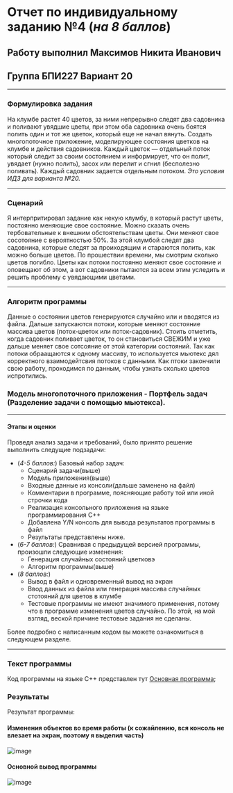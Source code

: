 # Отчет по индивидуальному заданию №4 (*на 8 баллов*)
## Работу выполнил Максимов Никита Иванович 
## Группа БПИ227 Вариант 20
___
### Формулировка задания
На клумбе растет 40 цветов, за ними непрерывно следят два садовника и поливают увядшие цветы, при этом оба садовника очень боятся полить один и тот же цветок, который еще не начал вянуть. Создать многопоточное приложение,
моделирующее состояния цветков на клумбе и действия садовников. Каждый цветок — отдельный поток который следит
за своим состоянием и информирует, что он полит, увядает (нужно полить), засох или перелит и сгнил (бесполезно
поливать). Каждый садовник задается отдельным потоком.
*Это условия ИДЗ для варианта №20.*
___
### Сценарий
Я интерпритировал задание как некую клумбу, в который растут цветы, постоянно меняющие свое состояние. Можно сказать очень тербовательные к внешним обстоятельствам цветы. Они меняют свое сосотояние с вероятностью 50%. За этой клумбой следят два садовника, которые следят за проиходящим и стараются полить, как можно больше цветов. По прошествии времени, мы смотрим сколько цветов погибло. Цветы как потоки постоянно меняют свое состояние и оповещают об этом, а вот садовники пытаются за всем этим уследить и решить проблему с увядающими цветами.
___
### Алгоритм программы
Данные о состоянии цветов генерируются случайно или и вводятся из файла. Дальше запускаются потоки, которые меняют состояние массива цветов (поток-цветок или поток-садовник). Стоить отметить, когда садовник поливает цветок, то он становиться СВЕЖИМ и уже дальше меняет свое сотсояние от этой категории состояний. Так как потоки обраащаются к одному массиву, то используется мьютекс дял корректного взаимодейтсвия потоков с данными. Как птоки закончили свою работу, проходимся по данным, чтобы узнать сколько цветов испротились.

### Модель многопоточного приложения - Портфель задач (Разделение задачи с помощью мьютекса).
___
#### Этапы и оценки
Проведя анализ задачи и требований, было принято решение выполнить следущие подзадачи:
+ (*4-5 баллов:*) Базовый набор задач:
  + Сценарий задачи(выше)
  + Модель приложения(выше)
  + Входные данные из консоли(дальше заменено на файл) 
  + Комментарии в программе, поясняющие работу той или иной строчки кода
  + Реализация консольного приложения на языке программирования С++
  + Добавлена Y/N консоль для вывода результатов программы в файл
  + Результаты представлены ниже.
+ (*6-7 баллов:*) Сравнивая с предыдущей версией программы, произошли следующие изменения:
  + Генерация случайных состояний цветковэ
  + Алгоритм программы(выше)
+ (*8 баллов:*)
  + Вывод в файл и одновременный вывод на экран
  + Ввод данных из файла или генерация массива случайных стотояний для цветов в клумбе
  + Тестовые программы не имеют значимого применения, потому что в программе изменения цветов случайно. По этой, на мой взгляд, веской причине тестовые задания не сделаны.
  
Более подробно с написанным кодом вы можете ознакомиться в следующем разделе.
___
### Текст программы
Код программы на языке С++ представлен тут [Основная программа](IDZ4.cpp);

### Результаты
Результат программы:

#### Изменения объектов во время работы (к сожайлению, вся консоль не влезает на экран, поэтому я выделил часть)
![image](https://github.com/waksimusss/IDZ4/assets/113054845/33d10cab-8ab1-4d8c-b6fc-7fd9e1330d42)

#### Основной вывод программы
![image](https://github.com/waksimusss/IDZ4/assets/113054845/fdabdaae-d5fc-49b5-b942-b7ffd4b96616)




